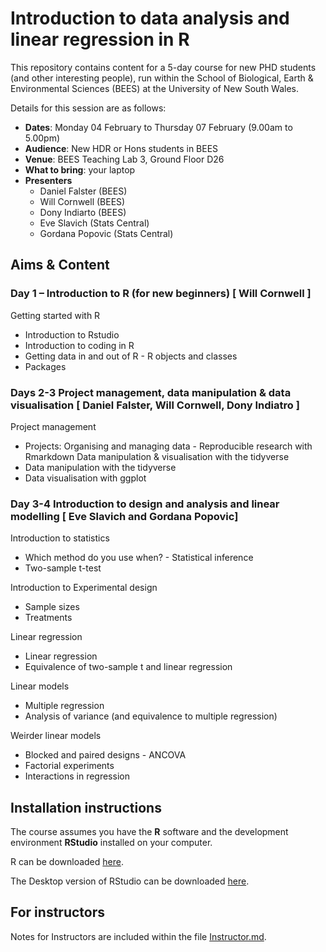 # Introduction to data analysis and linear regression in R

This repository contains content for a 5-day course for new PHD students (and other interesting people), run within the School of Biological, Earth & Environmental Sciences (BEES) at the University of New South Wales. 

Details for this session are as follows:

- **Dates**: Monday 04 February to Thursday 07 February (9.00am to 5.00pm)
- **Audience**: New HDR or Hons students in BEES
- **Venue**: BEES Teaching Lab 3, Ground Floor D26
- **What to bring**: your laptop
- **Presenters**
	- Daniel Falster (BEES)
	- Will Cornwell (BEES)
	- Dony Indiarto (BEES)
	- Eve Slavich (Stats Central)
	- Gordana Popovic (Stats Central)

## Aims & Content

### Day 1 – Introduction to R (for new beginners) [ Will Cornwell ]

Getting started with R

- Introduction to Rstudio
- Introduction to coding in R
- Getting data in and out of R - R objects and classes
- Packages

### Days 2-3 Project management, data manipulation & data visualisation [ Daniel Falster, Will Cornwell, Dony Indiatro ]

Project management

- Projects: Organising and managing data - Reproducible research with Rmarkdown
Data manipulation & visualisation with the tidyverse
- Data manipulation with the tidyverse 
- Data visualisation with ggplot


### Day 3-4 Introduction to design and analysis and  linear modelling [ Eve Slavich and Gordana Popovic]

Introduction to statistics

- Which method do you use when? - Statistical inference
- Two-sample t-test

Introduction to Experimental design

- Sample sizes
- Treatments

Linear regression

- Linear regression
- Equivalence of two-sample t and linear regression

Linear models

- Multiple regression
- Analysis of variance (and equivalence to multiple regression)

Weirder linear models

- Blocked and paired designs - ANCOVA
- Factorial experiments
- Interactions in regression


## Installation instructions

The course assumes you have the **R** software and the development environment **RStudio** installed on your computer.

R can be downloaded [here](https://cran.r-project.org/).

The Desktop version of RStudio can be downloaded [here](https://www.rstudio.com/products/rstudio/download/#download).


## For instructors

Notes for Instructors are included within the file [Instructor.md](Instructor.md).


